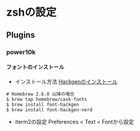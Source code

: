 # zshの設定
## Plugins
### power10k
#### フォントのインストール
- インストール方法
[Hackgenのインストール](https://qiita.com/tawara_/items/374f3ca0a386fab8b305)
```
# Homebrew 2.6.0 以降の場合
$ brew tap homebrew/cask-fonts
$ brew install font-hackgen
$ brew install font-hackgen-nerd
```
- iterm2の設定
Preferences < Text < Fontから設定
